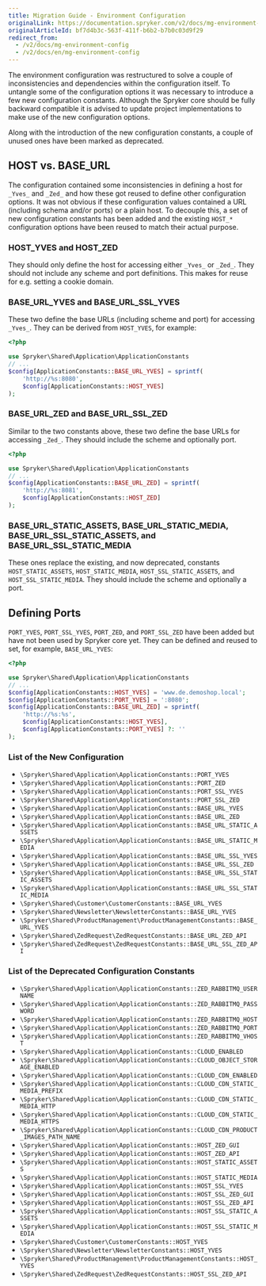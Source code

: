 ```yaml
---
title: Migration Guide - Environment Configuration
originalLink: https://documentation.spryker.com/v2/docs/mg-environment-config
originalArticleId: bf7d4b3c-563f-411f-b6b2-b7b0c03d9f29
redirect_from:
  - /v2/docs/mg-environment-config
  - /v2/docs/en/mg-environment-config
---
```


The environment configuration was restructured to solve a couple of inconsistencies and dependencies within the configuration itself. To untangle some of the configuration options it was necessary to introduce a few new configuration constants. Although the Spryker core should be fully backward compatible it is advised to update project implementations to make use of the new configuration options.

Along with the introduction of the new configuration constants, a couple of unused ones have been marked as deprecated.

## HOST vs. BASE_URL
The configuration contained some inconsistencies in defining a host for `_Yves_` and `_Zed_` and how these got reused to define other configuration options. It was not obvious if these configuration values contained a URL (including schema and/or ports) or a plain host. To decouple this, a set of new configuration constants has been added and the existing `HOST_*` configuration options have been reused to match their actual purpose.

### HOST_YVES and HOST_ZED
They should only define the host for accessing either `_Yves_` or `_Zed_`. They should not include any scheme and port definitions. This makes for reuse for e.g. setting a cookie domain.

### BASE_URL_YVES and BASE_URL_SSL_YVES
These two define the base URLs (including scheme and port) for accessing `_Yves_`. They can be derived from `HOST_YVES`, for example:

```php
<?php

use Spryker\Shared\Application\ApplicationConstants
// ...
$config[ApplicationConstants::BASE_URL_YVES] = sprintf(
    'http://%s:8080',
    $config[ApplicationConstants::HOST_YVES]
);
```

### BASE_URL_ZED and BASE_URL_SSL_ZED
Similar to the two constants above, these two define the base URLs for accessing `_Zed_`. They should include the scheme and optionally port.

```php
<?php

use Spryker\Shared\Application\ApplicationConstants
// ...
$config[ApplicationConstants::BASE_URL_ZED] = sprintf(
    'http://%s:8081',
    $config[ApplicationConstants::HOST_ZED]
);
```

### BASE_URL_STATIC_ASSETS, BASE_URL_STATIC_MEDIA, BASE_URL_SSL_STATIC_ASSETS, and BASE_URL_SSL_STATIC_MEDIA
These ones replace the existing, and now deprecated, constants `HOST_STATIC_ASSETS`, `HOST_STATIC_MEDIA`, `HOST_SSL_STATIC_ASSETS`, and `HOST_SSL_STATIC_MEDIA`. They should include the scheme and optionally a port.

<!--
It might be necessary to update `\Pyz\Yves\Twig\Plugin\TwigAsset` to the latest version from [Demoshop](https://github.com/spryker/demoshop) to have it use the new configuration options.
-->

## Defining Ports
`PORT_YVES`, `PORT_SSL_YVES`, `PORT_ZED`, and `PORT_SSL_ZED` have been added but have not been used by Spryker core yet. They can be defined and reused to set, for example, `BASE_URL_YVES`:

```php
<?php

use Spryker\Shared\Application\ApplicationConstants
// ...
$config[ApplicationConstants::HOST_YVES] = 'www.de.demoshop.local';
$config[ApplicationConstants::PORT_YVES] = ':8080';
$config[ApplicationConstants::BASE_URL_ZED] = sprintf(
    'http://%s:%s',
    $config[ApplicationConstants::HOST_YVES],
    $config[ApplicationConstants::PORT_YVES] ?: ''
);
```

<!--
If it is required to define ports in project implementations, it might be necessary to update `\Pyz\Shared\Application\Business\Routing\UrlGenerator` to the latest version from [Demoshop](https://github.com/spryker/demoshop). Older versions of this class aren't aware of URLs containing ports.
-->

### List of the New Configuration 

* `\Spryker\Shared\Application\ApplicationConstants::PORT_YVES`
* `\Spryker\Shared\Application\ApplicationConstants::PORT_ZED`
* `\Spryker\Shared\Application\ApplicationConstants::PORT_SSL_YVES`
* `\Spryker\Shared\Application\ApplicationConstants::PORT_SSL_ZED`
* `\Spryker\Shared\Application\ApplicationConstants::BASE_URL_YVES`
* `\Spryker\Shared\Application\ApplicationConstants::BASE_URL_ZED`
* `\Spryker\Shared\Application\ApplicationConstants::BASE_URL_STATIC_ASSETS`
* `\Spryker\Shared\Application\ApplicationConstants::BASE_URL_STATIC_MEDIA`
* `\Spryker\Shared\Application\ApplicationConstants::BASE_URL_SSL_YVES`
* `\Spryker\Shared\Application\ApplicationConstants::BASE_URL_SSL_ZED`
* `\Spryker\Shared\Application\ApplicationConstants::BASE_URL_SSL_STATIC_ASSETS`
* `\Spryker\Shared\Application\ApplicationConstants::BASE_URL_SSL_STATIC_MEDIA`
* `\Spryker\Shared\Customer\CustomerConstants::BASE_URL_YVES`
* `\Spryker\Shared\Newsletter\NewsletterConstants::BASE_URL_YVES`
* `\Spryker\Shared\ProductManagement\ProductManagementConstants::BASE_URL_YVES`
* `\Spryker\Shared\ZedRequest\ZedRequestConstants::BASE_URL_ZED_API`
* `\Spryker\Shared\ZedRequest\ZedRequestConstants::BASE_URL_SSL_ZED_API`

### List of the Deprecated Configuration Constants

* `\Spryker\Shared\Application\ApplicationConstants::ZED_RABBITMQ_USERNAME`
* `\Spryker\Shared\Application\ApplicationConstants::ZED_RABBITMQ_PASSWORD`
* `\Spryker\Shared\Application\ApplicationConstants::ZED_RABBITMQ_HOST`
* `\Spryker\Shared\Application\ApplicationConstants::ZED_RABBITMQ_PORT`
* `\Spryker\Shared\Application\ApplicationConstants::ZED_RABBITMQ_VHOST`
* `\Spryker\Shared\Application\ApplicationConstants::CLOUD_ENABLED`
* `\Spryker\Shared\Application\ApplicationConstants::CLOUD_OBJECT_STORAGE_ENABLED`
* `\Spryker\Shared\Application\ApplicationConstants::CLOUD_CDN_ENABLED`
* `\Spryker\Shared\Application\ApplicationConstants::CLOUD_CDN_STATIC_MEDIA_PREFIX`
* `\Spryker\Shared\Application\ApplicationConstants::CLOUD_CDN_STATIC_MEDIA_HTTP`
* `\Spryker\Shared\Application\ApplicationConstants::CLOUD_CDN_STATIC_MEDIA_HTTPS`
* `\Spryker\Shared\Application\ApplicationConstants::CLOUD_CDN_PRODUCT_IMAGES_PATH_NAME`
* `\Spryker\Shared\Application\ApplicationConstants::HOST_ZED_GUI`
* `\Spryker\Shared\Application\ApplicationConstants::HOST_ZED_API`
* `\Spryker\Shared\Application\ApplicationConstants::HOST_STATIC_ASSETS`
* `\Spryker\Shared\Application\ApplicationConstants::HOST_STATIC_MEDIA`
* `\Spryker\Shared\Application\ApplicationConstants::HOST_SSL_YVES`
* `\Spryker\Shared\Application\ApplicationConstants::HOST_SSL_ZED_GUI`
* `\Spryker\Shared\Application\ApplicationConstants::HOST_SSL_ZED_API`
* `\Spryker\Shared\Application\ApplicationConstants::HOST_SSL_STATIC_ASSETS`
* `\Spryker\Shared\Application\ApplicationConstants::HOST_SSL_STATIC_MEDIA`
* `\Spryker\Shared\Customer\CustomerConstants::HOST_YVES`
* `\Spryker\Shared\Newsletter\NewsletterConstants::HOST_YVES`
* `\Spryker\Shared\ProductManagement\ProductManagementConstants::HOST_YVES`
* `\Spryker\Shared\ZedRequest\ZedRequestConstants::HOST_SSL_ZED_API`
